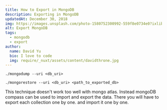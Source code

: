 ```yaml
---
title: How to Export in MongoDB
description: Exporting in MongoDB
updatedAt: December 30, 2018
img: https://images.unsplash.com/photo-1580752300992-559f8e0734e0?ixlib=rb-1.2.1&ixid=eyJhcHBfaWQiOjEyMDd9&auto=format&fit=crop&w=634&q=80
alt: Export MongoDB
tags:
  - mongodb
  - export
author:
  name: David Yu
  bio: I love to code
  img: require/_nuxt/assets/content/davidthrone.jpg
---
```


`./mongodump --uri <db_uri>`

`./mongorestore --uri <db_uri> <path_to_exported_db>`

This technique doesn't work too well with mongo atlas. Instead mongoDB compass can be used to import and export the data. There you will have to export each collection one by one. and import it one by one.
